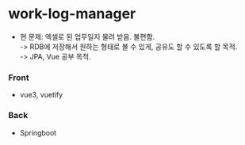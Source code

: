 # work-log-manager

* 현 문제: 엑셀로 된 업무일지 물려 받음. 불편함.   
-> RDB에 저장해서 원하는 형태로 볼 수 있게, 공유도 할 수 있도록 할 목적.   
-> JPA, Vue 공부 목적.


### Front

* vue3, vuetify

### Back

* Springboot

